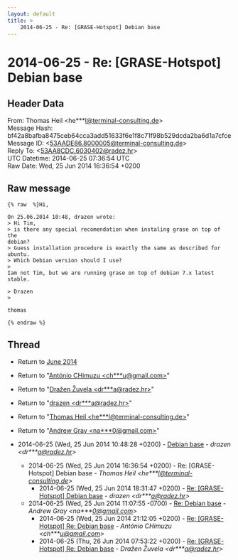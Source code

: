 ```yaml
---
layout: default
title: >
    2014-06-25 - Re: [GRASE-Hotspot] Debian base
---
```


# 2014-06-25 - Re: [GRASE-Hotspot] Debian base

## Header Data

From: Thomas Heil \<he***l@terminal-consulting.de\><br>
Message Hash: bf42a8bafba8475ceb64cca3add51633f6e1f8c71f98b529dcda2ba6d1a7cfce<br>
Message ID: \<53AADE86.8000005@terminal-consulting.de\><br>
Reply To: \<53AA8CDC.6030402@radez.hr\><br>
UTC Datetime: 2014-06-25 07:36:54 UTC<br>
Raw Date: Wed, 25 Jun 2014 16:36:54 +0200<br>

## Raw message

```
{% raw  %}Hi,

On 25.06.2014 10:48, drazen wrote:
> Hi Tim,
> is there any special recomendation when instaling grase on top of the
debian?
> Guess installation procedure is exactly the same as described for ubuntu.
> Which Debian version should I use?
>
Iam not Tim, but we are running grase on top of debian 7.x latest stable.

> Drazen
>

thomas

{% endraw %}
```

## Thread

+ Return to [June 2014](/archive/2014/06)

+ Return to "[António CHimuzu <ch***u<span>@</span>gmail.com>](/authors/ch___u_at_gmail_com)"
+ Return to "[Dražen Žuvela <dr***a<span>@</span>radez.hr>](/authors/dr___a_at_radez_hr)"
+ Return to "[drazen <dr***a<span>@</span>radez.hr>](/authors/dr___a_at_radez_hr)"
+ Return to "[Thomas Heil <he***l<span>@</span>terminal-consulting.de>](/authors/he___l_at_terminalconsulting_de)"
+ Return to "[Andrew Gray <na***0<span>@</span>gmail.com>](/authors/na___0_at_gmail_com)"

+ 2014-06-25 (Wed, 25 Jun 2014 10:48:28 +0200) - [Debian base](/archive/2014/06/727654dd0a7483ffb7d92d8244fc799a369771fdc330187f5dd0b9a4a2c28d54) - _drazen \<dr***a@radez.hr\>_
  + 2014-06-25 (Wed, 25 Jun 2014 16:36:54 +0200) - Re: [GRASE-Hotspot] Debian base - _Thomas Heil \<he***l@terminal-consulting.de\>_
    + 2014-06-25 (Wed, 25 Jun 2014 18:31:47 +0200) - [Re: [GRASE-Hotspot] Debian base](/archive/2014/06/ec4acb8eef0abd099418d9f237e6a3c7b3aa1526a92bcf038efcdca7f77c7eec) - _drazen \<dr***a@radez.hr\>_
  + 2014-06-25 (Wed, 25 Jun 2014 11:07:55 -0700) - [Re: Debian base](/archive/2014/06/c728523572efdec43135080909ddde4ed93aa44070b57807bc91b126373e4d6a) - _Andrew Gray \<na***0@gmail.com\>_
    + 2014-06-25 (Wed, 25 Jun 2014 21:12:05 +0200) - [Re: [GRASE-Hotspot] Re: Debian base](/archive/2014/06/70ae8e1ba9bc1c7e886bb25053ba5b05db4aaf08f90d4caf58a1a918b13ebcc7) - _António CHimuzu \<ch***u@gmail.com\>_
    + 2014-06-25 (Thu, 26 Jun 2014 07:53:22 +0200) - [Re: [GRASE-Hotspot] Re: Debian base](/archive/2014/06/c0d6e7b6c839ed185a2e85fa32961926e7a276f41344d8dd2512ef7595df63d0) - _Dražen Žuvela \<dr***a@radez.hr\>_

